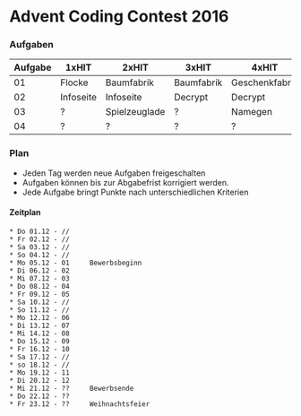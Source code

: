 # Advent Coding Contest 2016

### Aufgaben
Aufgabe | 1xHIT | 2xHIT | 3xHIT | 4xHIT | 5xHIT 
--------|-------|-------|-------|-------|-------
01      | Flocke | Baumfabrik | Baumfabrik | Geschenkfabrik | Geschenkfabrik
02      | Infoseite | Infoseite | Decrypt | Decrypt | Decrypt
03      | ? | Spielzeuglade | ? | Namegen | Namegen
04      | ? | ? | ? | ? | ?

### Plan
* Jeden Tag werden neue Aufgaben freigeschalten
* Aufgaben können bis zur Abgabefrist korrigiert werden.
* Jede Aufgabe bringt Punkte nach unterschiedlichen Kriterien

#### Zeitplan
```
* Do 01.12 - //
* Fr 02.12 - //
* Sa 03.12 - //
* So 04.12 - //
* Mo 05.12 - 01     Bewerbsbeginn
* Di 06.12 - 02
* Mi 07.12 - 03
* Do 08.12 - 04
* Fr 09.12 - 05
* Sa 10.12 - //
* So 11.12 - //
* Mo 12.12 - 06
* Di 13.12 - 07
* Mi 14.12 - 08
* Do 15.12 - 09
* Fr 16.12 - 10
* Sa 17.12 - //
* so 18.12 - //
* Mo 19.12 - 11
* Di 20.12 - 12
* Mi 21.12 - ??     Bewerbsende
* Do 22.12 - ??
* Fr 23.12 - ??     Weihnachtsfeier
```